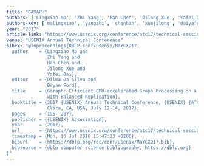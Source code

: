 ```yaml
---
title: "GARAPH"
authors: ['Lingxiao Ma', 'Zhi Yang', 'Han Chen', 'Jilong Xue', 'Yafei Dai']
authors-key: ['malingxiao', 'yangzhi', 'chenhan', 'xuejilong', 'daiyafei']
year: "2017"
article-link: "https://www.usenix.org/conference/atc17/technical-sessions/presentation/ma"
venue: "USENIX Annual Technical Conference"
bibex: "@inproceedings{DBLP:conf/usenix/MaYCXD17,
  author    = {Lingxiao Ma and
               Zhi Yang and
               Han Chen and
               Jilong Xue and
               Yafei Dai},
  editor    = {Dilma Da Silva and
               Bryan Ford},
  title     = {Garaph: Efficient GPU-accelerated Graph Processing on a Single Machine
               with Balanced Replication},
  booktitle = {2017 {USENIX} Annual Technical Conference, {USENIX} {ATC} 2017, Santa
               Clara, CA, USA, July 12-14, 2017},
  pages     = {195--207},
  publisher = {{USENIX} Association},
  year      = {2017},
  url       = {https://www.usenix.org/conference/atc17/technical-sessions/presentation/ma},
  timestamp = {Mon, 16 Jul 2018 15:47:23 +0200},
  biburl    = {https://dblp.org/rec/conf/usenix/MaYCXD17.bib},
  bibsource = {dblp computer science bibliography, https://dblp.org}
}"
---
```

